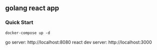 ## golang  react app

### Quick Start 

```
docker-compose up -d
```

go server: http://localhost:8080
react dev server: http://localhost:3000